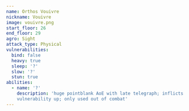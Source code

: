 ```yaml
---
name: Orthos Vouivre
nickname: Vouivre
image: vouivre.png
start_floor: 26
end_floor: 29
agro: Sight
attack_type: Physical
vulnerabilities:
  bind: false
  heavy: true
  sleep: '?'
  slow: '?'
  stun: true
abilities:
  - name: '?'
    description: 'huge pointblank AoE with late telegraph; inflicts
    vulnerability up; only used out of combat'
---
```

